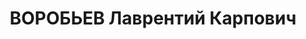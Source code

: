 ---
title: ВОРОБЬЕВ Лаврентий Карпович
description: "Род. в 1891, Минская губ. Проживал: КЖД, ст-ция Каштан. В 1931 лишен\
  \ избирательных прав, осужден на 1 год л. с. Ремонтный рабочий 2-й дистанции пути\
  \ КЖД \n  Арестован 24.04.1937. Обв.: к.-р. деятельность. Приговор: ВК ВС СССР,\
  \ 19.07.1938 – ВМН. Расстрелян 19.07.1938, в г. Красноярске. \n  Реабилитирован\
  \ ВК ВС СССР 27.12.1957"
---